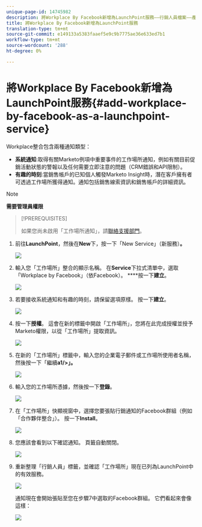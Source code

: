 ```yaml
---
unique-page-id: 14745982
description: 將Workplace By Facebook新增為LaunchPoint服務——行銷人員檔案——產品檔案
title: 將Workplace By Facebook新增為LaunchPoint服務
translation-type: tm+mt
source-git-commit: e149133a5383faaef5e9c9b7775ae36e633ed7b1
workflow-type: tm+mt
source-wordcount: '288'
ht-degree: 0%

---
```



# 將Workplace By Facebook新增為LaunchPoint服務{#add-workplace-by-facebook-as-a-launchpoint-service}

Workplace整合包含兩種通知類型：

* **系統通知**:取得有關Marketo例項中重要事件的工作場所通知，例如有關目前促銷活動狀態的警報以及任何需要立即注意的問題（CRM錯誤和API限制）。
* **有趣的時刻**:當銷售帳戶的已知個人觸發Marketo Insight時，潛在客戶擁有者可透過工作場所獲得通知。通知包括銷售線索資訊和銷售帳戶的詳細資訊。

>[!NOTE]
>
>**需要管理員權限**

>[!PREREQUISITES]
>
>如果您尚未啟用「工作場所通知」，請[聯絡支援部門](http://docs.marketo.com/cdn-cgi/l/email-protection#5b282e2b2b34292f1b363a29303e2f3475383436)。

1. 前往&#x200B;**LaunchPoint**，然後在&#x200B;**New**&#x200B;下，按一下「New Service」（新服務）**。**

   ![](assets/image2017-11-27-14-3a13-3a18-1.png)

1. 輸入您「工作場所」整合的顯示名稱。 在&#x200B;**Service**&#x200B;下拉式清單中，選取「Workplace by Facebook」（依Facebook）。 ****&#x200B;按一下&#x200B;**建立**。

   ![](assets/newservice.png)

1. 若要接收系統通知和有趣的時刻，請保留選項原樣。 按一下&#x200B;**建立**。

   ![](assets/create.png)

1. 按一下&#x200B;**授權**。 這會在新的標籤中開啟「工作場所」，您將在此完成授權並授予Marketo權限，以從「工作場所」提取資訊。

   ![](assets/authorize.png)

1. 在新的「工作場所」標籤中，輸入您的企業電子郵件或工作場所使用者名稱，然後按一下「繼續&#x200B;**a1/>」。**

   ![](assets/workplacelogin.png)

1. 輸入您的工作場所憑據，然後按一下&#x200B;**登錄**。

   ![](assets/workplacelogininfo.png)

1. 在「工作場所」快顯視窗中，選擇您要張貼行銷通知的Facebook群組（例如「合作夥伴整合」）。 按一下&#x200B;**Install**。

   ![](assets/installmarketo.png)

1. 您應該會看到以下確認通知。 頁籤自動關閉。

   ![](assets/success.png)

1. 重新整理「行銷人員」標籤，並確認「工作場所」現在已列為LaunchPoint中的有效服務。

   ![](assets/confirm.png)

   通知現在會開始張貼至您在步驟7中選取的Facebook群組。 它們看起來會像這樣：

   ![](assets/example.png)

